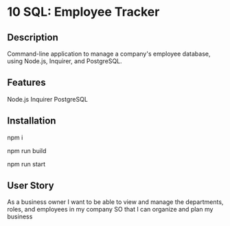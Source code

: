 # 10 SQL: Employee Tracker

## Description

Command-line application to manage a company's employee database, using Node.js, Inquirer, and PostgreSQL.

## Features
Node.js
Inquirer
PostgreSQL

## Installation
npm i

npm run build

npm run start

## User Story
As a business owner
I want to be able to view and manage the departments, roles, and employees in my company
SO that I can organize and plan my business
